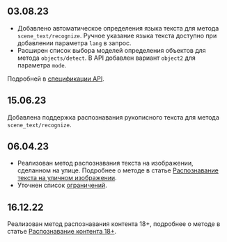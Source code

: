 ## 03.08.23

- Добавлено автоматическое определения языка текста для метода `scene_text/recognize`. Ручное указание языка текста доступно при добавлении параметра `lang` в запрос.
- Расширен список выбора моделей определения объектов для метода `objects/detect`. В API добавлен вариант `object2` для параметра `mode`.

Подробней в [спецификации API](/ru/tools-for-using-services/api/api-spec/vision-api).

## 15.06.23

Добавлена поддержка распознавания рукописного текста для метода `scene_text/recognize`.

## 06.04.23

- Реализован метод распознавания текста на изображении, сделанном на улице. Подробнее о методе в статье [Распознавание текста на уличном изображении](../service-management/scene-text-recognition/).
- Уточнен список [ограничений](../concepts/vision-limits/).

## 16.12.22

Реализован метод распознавания контента 18+, подробнее о методе в статье [Распознавание контента 18+](../service-management/nsfw-recognition/).
